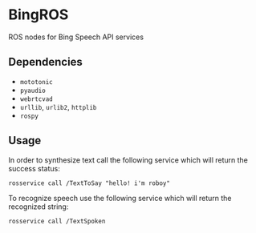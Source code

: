 # BingROS
ROS nodes for Bing Speech API services

## Dependencies
- `mototonic`
- `pyaudio`
- `webrtcvad`
- `urllib`, `urlib2`, `httplib`
- `rospy`

## Usage
In order to synthesize text call the following service which will return the success status:
```
rosservice call /TextToSay "hello! i'm roboy"
```

To recognize speech use the following service which will return the recognized string: 
```
rosservice call /TextSpoken 
```
